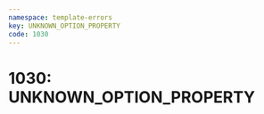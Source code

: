 ```yaml
---
namespace: template-errors
key: UNKNOWN_OPTION_PROPERTY
code: 1030
---
```


# 1030: UNKNOWN_OPTION_PROPERTY
